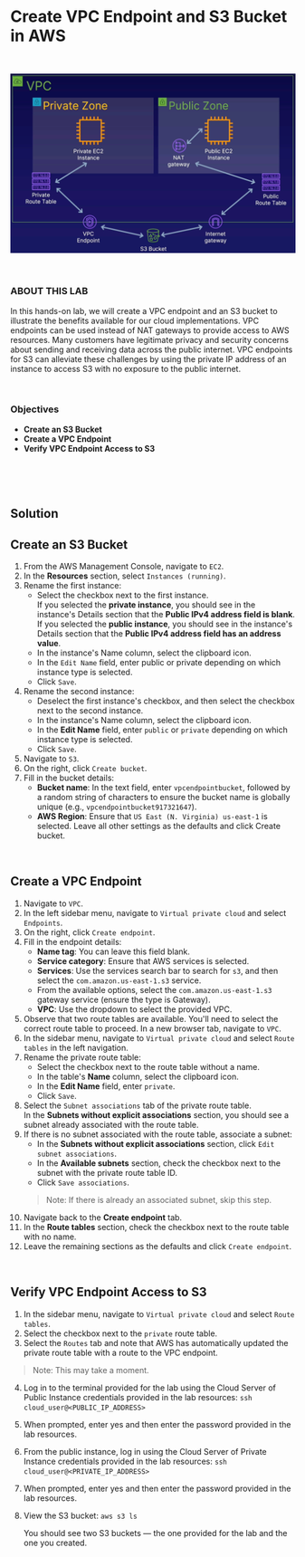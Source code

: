 # Create VPC Endpoint and S3 Bucket in AWS

<br>

![](../img/7.2.LabDiagram.png)


<br>

### ABOUT THIS LAB
In this hands-on lab, we will create a VPC endpoint and an S3 bucket to illustrate the benefits available for our cloud implementations. VPC endpoints can be used instead of NAT gateways to provide access to AWS resources. Many customers have legitimate privacy and security concerns about sending and receiving data across the public internet. VPC endpoints for S3 can alleviate these challenges by using the private IP address of an instance to access S3 with no exposure to the public internet.

<br>

### Objectives
- **Create an S3 Bucket**
- **Create a VPC Endpoint**
- **Verify VPC Endpoint Access to S3**

<br><br><br>

## Solution
## Create an S3 Bucket
1. From the AWS Management Console, navigate to `EC2`.
2. In the **Resources** section, select `Instances (running)`.
3. Rename the first instance:
    - Select the checkbox next to the first instance.<br>If you selected the **private instance**, you should see in the instance's Details section that the **Public IPv4 address field is blank**.<br>If you selected the **public instance**, you should see in the instance's Details section that the **Public IPv4 address field has an address value**.
    - In the instance's Name column, select the clipboard icon.
    - In the `Edit Name` field, enter public or private depending on which instance type is selected.
    - Click `Save`.
4. Rename the second instance:
    - Deselect the first instance's checkbox, and then select the checkbox next to the second instance.
    - In the instance's Name column, select the clipboard icon.
    - In the **Edit Name** field, enter `public` or `private` depending on which instance type is selected.
    - Click `Save`.
5. Navigate to `S3`.
6. On the right, click `Create bucket`.
7. Fill in the bucket details:
    - **Bucket name**: In the text field, enter `vpcendpointbucket`, followed by a random string of characters to ensure the bucket name is globally unique (e.g., `vpcendpointbucket917321647`).
    - **AWS Region**: Ensure that `US East (N. Virginia) us-east-1` is selected.
Leave all other settings as the defaults and click Create bucket.

<br>

## Create a VPC Endpoint
1. Navigate to `VPC`.
2. In the left sidebar menu, navigate to `Virtual private cloud` and select `Endpoints`.
3. On the right, click `Create endpoint`.
4. Fill in the endpoint details:
    - **Name tag**: You can leave this field blank.
    - **Service category**: Ensure that AWS services is selected.
    - **Services**: Use the services search bar to search for `s3`, and then select the `com.amazon.us-east-1.s3` service.
    - From the available options, select the `com.amazon.us-east-1.s3` gateway service (ensure the type is Gateway).
    - **VPC**: Use the dropdown to select the provided VPC.
5. Observe that two route tables are available. You'll need to select the correct route table to proceed. In a new browser tab, navigate to `VPC`.
6. In the sidebar menu, navigate to `Virtual private cloud` and select `Route tables` in the left navigation.
7. Rename the private route table:
    - Select the checkbox next to the route table without a name.
    - In the table's **Name** column, select the clipboard icon.
    - In the **Edit Name** field, enter `private`.
    - Click `Save`.
8. Select the `Subnet associations` tab of the private route table.<br>In the **Subnets without explicit associations** section, you should see a subnet already associated with the route table.
9. If there is no subnet associated with the route table, associate a subnet:
    - In the **Subnets without explicit associations** section, click `Edit subnet associations`.
    - In the **Available subnets** section, check the checkbox next to the subnet with the private route table ID.
    - Click `Save associations`.
    > Note: If there is already an associated subnet, skip this step.
10. Navigate back to the **Create endpoint** tab.
11. In the **Route tables** section, check the checkbox next to the route table with no name.
12. Leave the remaining sections as the defaults and click `Create endpoint`.

<br>

## Verify VPC Endpoint Access to S3
1. In the sidebar menu, navigate to `Virtual private cloud` and select `Route tables`.
2. Select the checkbox next to the `private` route table.
3. Select the `Routes` tab and note that AWS has automatically updated the private route table with a route to the VPC endpoint.
> Note: This may take a moment.
4. Log in to the terminal provided for the lab using the Cloud Server of Public Instance credentials provided in the lab resources:
    `ssh cloud_user@<PUBLIC_IP_ADDRESS>`

5. When prompted, enter yes and then enter the password provided in the lab resources.
6. From the public instance, log in using the Cloud Server of Private Instance credentials provided in the lab resources:
    `ssh cloud_user@<PRIVATE_IP_ADDRESS>`

7. When prompted, enter yes and then enter the password provided in the lab resources.
8. View the S3 bucket:
    `aws s3 ls`

    You should see two S3 buckets — the one provided for the lab and the one you created.
